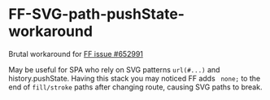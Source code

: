 # FF-SVG-path-pushState-workaround

Brutal workaround for [FF issue #652991](https://bugzilla.mozilla.org/show_bug.cgi?id=652991)

May be useful for SPA who rely on SVG patterns `url(#...)` and history.pushState.
Having this stack you may noticed FF adds ` none;` to the end of `fill/stroke` paths after changing route, causing SVG paths to break.